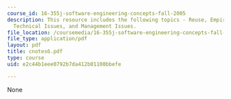 ```yaml
---
course_id: 16-355j-software-engineering-concepts-fall-2005
description: This resource includes the following topics - Reuse, Empirical Data,
  Technical Issues, and Management Issues.
file_location: /coursemedia/16-355j-software-engineering-concepts-fall-2005/e2c44b1eee0792b7da412b01108bbefe_cnotes6.pdf
file_type: application/pdf
layout: pdf
title: cnotes6.pdf
type: course
uid: e2c44b1eee0792b7da412b01108bbefe

---
```

None